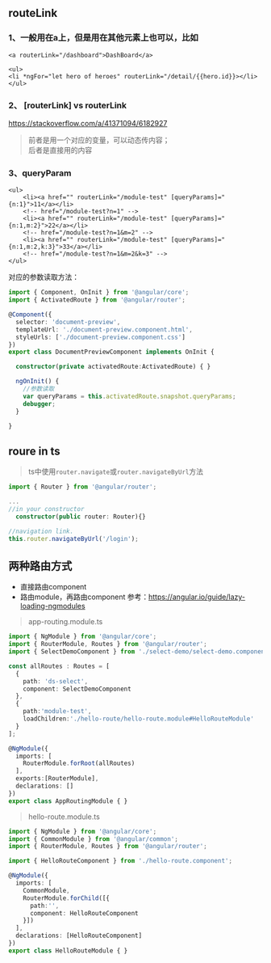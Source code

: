
## routeLink

### 1、一般用在a上，但是用在其他元素上也可以，比如
```
<a routerLink="/dashboard">DashBoard</a>
```

```
<ul>
<li *ngFor="let hero of heroes" routerLink="/detail/{{hero.id}}></li>
</ul>
```

### 2、 [routerLink] vs routerLink
https://stackoverflow.com/a/41371094/6182927
> 前者是用一个对应的变量，可以动态传内容；  
> 后者是直接用的内容

### 3、queryParam

```
<ul>
    <li><a href="" routerLink="/module-test" [queryParams]="{n:1}">11</a></li>
    <!-- href="/module-test?n=1" -->
    <li><a href="" routerLink="/module-test" [queryParams]="{n:1,m:2}">22</a></li>
    <!-- href="/module-test?n=1&m=2" -->
    <li><a href="" routerLink="/module-test" [queryParams]="{n:1,m:2,k:3}">33</a></li>
    <!-- href="/module-test?n=1&m=2&k=3" -->
</ul>
```

对应的参数读取方法：
```ts
import { Component, OnInit } from '@angular/core';
import { ActivatedRoute } from '@angular/router';

@Component({
  selector: 'document-preview',
  templateUrl: './document-preview.component.html',
  styleUrls: ['./document-preview.component.css']
})
export class DocumentPreviewComponent implements OnInit {

  constructor(private activatedRoute:ActivatedRoute) { }

  ngOnInit() {
    //参数读取
    var queryParams = this.activatedRoute.snapshot.queryParams;
    debugger;
  }

}
```

## roure in ts

> ts中使用`router.navigate`或`router.navigateByUrl`方法
```ts
import { Router } from '@angular/router';

...
//in your constructor
  constructor(public router: Router){}

//navigation link.
this.router.navigateByUrl('/login');
```



## 两种路由方式

- 直接路由component
- 路由module，再路由component
参考：https://angular.io/guide/lazy-loading-ngmodules

> app-routing.module.ts
```ts
import { NgModule } from '@angular/core';
import { RouterModule, Routes } from '@angular/router';
import { SelectDemoComponent } from './select-demo/select-demo.component';

const allRoutes : Routes = [
  {
    path: 'ds-select',
    component: SelectDemoComponent
  },
  {
    path:'module-test',
    loadChildren:'./hello-route/hello-route.module#HelloRouteModule'
  }
];

@NgModule({
  imports: [
    RouterModule.forRoot(allRoutes)
  ],
  exports:[RouterModule],
  declarations: []
})
export class AppRoutingModule { }
```

> hello-route.module.ts
```ts
import { NgModule } from '@angular/core';
import { CommonModule } from '@angular/common';
import { RouterModule, Routes } from '@angular/router';

import { HelloRouteComponent } from './hello-route.component';

@NgModule({
  imports: [
    CommonModule,
    RouterModule.forChild([{
      path:'',
      component: HelloRouteComponent
    }])
  ],
  declarations: [HelloRouteComponent]
})
export class HelloRouteModule { }
```

